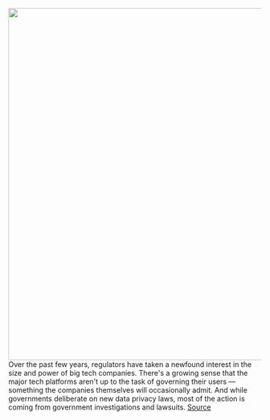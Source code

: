 <img src='https://cdn.vox-cdn.com/thumbor/d6yeUFqa_nD3xIH57WUaMfbplhQ=/0x0:2040x1360/1200x675/filters:focal(857x517:1183x843)/cdn.vox-cdn.com/uploads/chorus_image/image/66420418/acastro_200302_3922_SuperTuesday_gavel.0.5.jpg' width='700px' /><br/>
Over the past few years, regulators have taken a newfound interest in the size and power of big tech companies. There's a growing sense that the major tech platforms aren't up to the task of governing their users — something the companies themselves will occasionally admit. And while governments deliberate on new data privacy laws, most of the action is coming from government investigations and lawsuits.
<a href='https://www.theverge.com/2020/3/3/21152774/big-tech-regulation-antitrust-ftc-facebook-google-amazon-apple-youtube'> Source <a/>